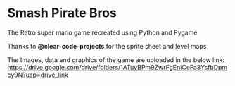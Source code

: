 # Smash Pirate Bros

The Retro super mario game recreated using Python and Pygame

Thanks to **@clear-code-projects** for the sprite sheet and level maps

The Images, data and graphics of the game are uploaded in the below link:
https://drive.google.com/drive/folders/1ATuyBPm9ZwrFgEniCeFa3YsfbDpmcy9N?usp=drive_link
